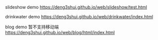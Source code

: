 slideshow demo
https://deng3shui.github.io/web/slideshow/test.html


drinkwater demo
https://deng3shui.github.io/web/drinkwater/index.html


blog demo 暂不支持移动端
https://deng3shui.github.io/web/blog/html/index.html

